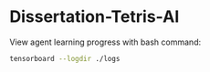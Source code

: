 # Dissertation-Tetris-AI

View agent learning progress with bash command:

```bash
tensorboard --logdir ./logs
```

